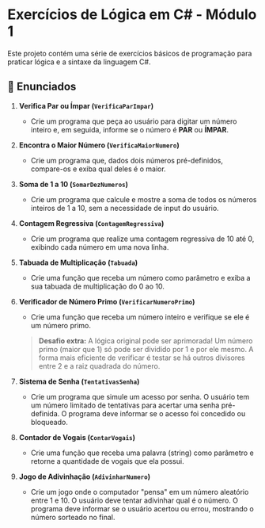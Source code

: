 # Exercícios de Lógica em C# - Módulo 1

Este projeto contém uma série de exercícios básicos de programação para praticar lógica e a sintaxe da linguagem C#.

## 📝 Enunciados

1.  **Verifica Par ou Ímpar (`VerificaParImpar`)**
    * Crie um programa que peça ao usuário para digitar um número inteiro e, em seguida, informe se o número é **PAR** ou **ÍMPAR**.

2.  **Encontra o Maior Número (`VerificaMaiorNumero`)**
    * Crie um programa que, dados dois números pré-definidos, compare-os e exiba qual deles é o maior.

3.  **Soma de 1 a 10 (`SomarDezNumeros`)**
    * Crie um programa que calcule e mostre a soma de todos os números inteiros de 1 a 10, sem a necessidade de input do usuário.

4.  **Contagem Regressiva (`ContagemRegressiva`)**
    * Crie um programa que realize uma contagem regressiva de 10 até 0, exibindo cada número em uma nova linha.

5.  **Tabuada de Multiplicação (`Tabuada`)**
    * Crie uma função que receba um número como parâmetro e exiba a sua tabuada de multiplicação do 0 ao 10.

6.  **Verificador de Número Primo (`VerificarNumeroPrimo`)**
    * Crie uma função que receba um número inteiro e verifique se ele é um número primo.
    > **Desafio extra:** A lógica original pode ser aprimorada! Um número primo (maior que 1) só pode ser dividido por 1 e por ele mesmo. A forma mais eficiente de verificar é testar se há outros divisores entre 2 e a raiz quadrada do número.

7.  **Sistema de Senha (`TentativasSenha`)**
    * Crie um programa que simule um acesso por senha. O usuário tem um número limitado de tentativas para acertar uma senha pré-definida. O programa deve informar se o acesso foi concedido ou bloqueado.

8.  **Contador de Vogais (`ContarVogais`)**
    * Crie uma função que receba uma palavra (string) como parâmetro e retorne a quantidade de vogais que ela possui.

9.  **Jogo de Adivinhação (`AdivinharNumero`)**
    * Crie um jogo onde o computador "pensa" em um número aleatório entre 1 e 10. O usuário deve tentar adivinhar qual é o número. O programa deve informar se o usuário acertou ou errou, mostrando o número sorteado no final.
